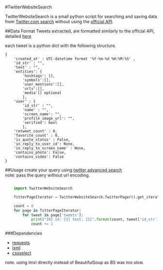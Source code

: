 #TwitterWebsiteSearch 

TwitterWebsiteSearch is a small python script for searching and saving data from [Twitter.com search](https://twitter.com/search-home) without using the [official API](https://dev.twitter.com/rest/public/search). 

##Data Format
Tweets extracted, are formatted similarly to the official API, detailed [here](https://dev.twitter.com/overview/api/tweets)

each tweet is a python dict with the following structure.
```
{
	'created_at' : UTC-datetime format '%Y-%m-%d %H:%M:%S' ,
	'id_str' : "",
	'text' : "",
	'entities': {
		'hashtags': [],
		'symbols':[],
		'user_mentions':[],
		'urls':[],
		'media'[] optional
		},
	'user' : {
		'id_str' : "",
		'name' : "",
		'screen_name': "",
		'profile_image_url': "",
		'verified': bool
		},
	'retweet_count' : 0,
	'favorite_count' : 0,
	'is_quote_status' : False,
	'in_reply_to_user_id': None,
	'in_reply_to_screen_name' : None,
	'contains_photo': False,
	'contains_video': False
}
```
##Usage
create your query using [twitter advanced search](https://twitter.com/search-advanced)  
note: pass the query without url encoding.
```python

	import TwitterWebsiteSearch

	TitterPageIterator = TwitterWebsiteSearch.TwitterPager().get_iterator('#python')

	count = 0
	for page in TitterPageIterator:
		for tweet in page['tweets']:
			print("{0} id: {1} text: {2}".format(count, tweet['id_str'], tweet['text']))
			count += 1
```

###Dependencies 

* [requests](http://docs.python-requests.org)
* [lxml](http://lxml.de/index.html)
* [cssselect](https://pythonhosted.org/cssselect/)

note. using lmxl directly instead of BeautifulSoup as BS was too slow.

